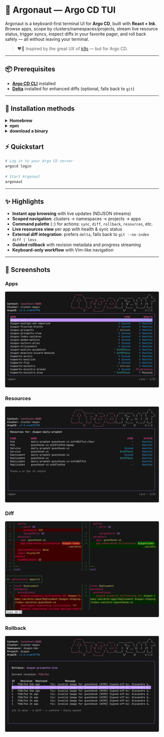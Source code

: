 # 🐙 Argonaut — Argo CD TUI

Argonaut is a keyboard-first terminal UI for **Argo CD**, built with **React + Ink**. Browse apps, scope by clusters/namespaces/projects, stream live resource status, trigger syncs, inspect diffs in your favorite pager, and roll back safely — all without leaving your terminal.

> ❤️🐶
> Inspired by the great UX of [k9s](https://k9scli.io) — but for Argo CD.

---

## 📦 Prerequisites

- [**Argo CD CLI**](https://argo-cd.readthedocs.io/en/stable/cli_installation/) installed
- [**Delta**](https://dandavison.github.io/delta/installation.html) installed for enhanced diffs (optional, falls back to `git`)

---

## 🚀 Installation methods

<details>
  <summary><strong>Homebrew</strong></summary>

```bash
brew tap darksworm/homebrew-tap
brew install darksworm/tap/argonaut
```
</details>

<details>
  <summary><strong>npm</strong></summary>

```bash
npm i --global argonaut-cli
```
</details>

<details>
  <summary><strong>download a binary</strong></summary>
  
- [linux x64](https://github.com/darksworm/argonaut/releases/download/latest/argonaut-linux-x64)
- [linux arm64](https://github.com/darksworm/argonaut/releases/download/latest/argonaut-linux-arm64)
- [darwin x64](https://github.com/darksworm/argonaut/releases/download/latest/argonaut-darwin-x64)
- [darwin arm64](https://github.com/darksworm/argonaut/releases/download/latest/argonaut-darwin-arm64)
</details>

## ⚡ Quickstart
```bash
# Log in to your Argo CD server
argocd login

# Start Argonaut
argonaut
```

---

## ✨ Highlights

- **Instant app browsing** with live updates (NDJSON streams)
- **Scoped navigation**: clusters → namespaces → projects → apps
- **Command palette** (`:`) for actions: `sync`, `diff`, `rollback`, `resources`, etc.
- **Live resources view** per app with health & sync status
- **External diff integration**: prefers `delta`, falls back to `git --no-index diff | less`
- **Guided rollback** with revision metadata and progress streaming
- **Keyboard-only workflow** with Vim-like navigation

---

## 📸 Screenshots

### **Apps**  
<img src="assets/argonaut_apps.png" alt="Apps list"/>

### **Resources**  
<img src="assets/argonaut_resources.png" alt="Resources view"/>

### **Diff**  
<img src="assets/argonaut_diff.png" alt="External diff"/>

### **Rollback**  
<img src="assets/argonaut_rollback.png" alt="Rollback flow"/>
